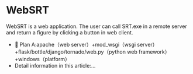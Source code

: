 # WebSRT
WebSRT is a web application. The user can call SRT.exe in a remote server and return a figure by clicking a button in web client.
- 👋 Plan A:apache（web server）+mod_wsgi（wsgi server）+flask/bottle/django/tornado/web.py（python web framework）+windows（platform）
- Detail information in this article:...
